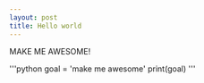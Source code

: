 ```yaml
---
layout: post
title: Hello world
---
```

MAKE ME AWESOME!

'''python
goal = 'make me awesome'
print(goal)
'''
